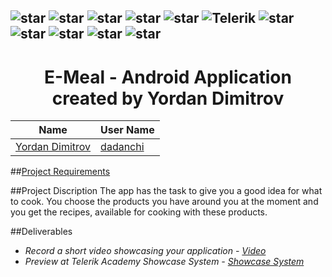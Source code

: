 ## ![star](https://github.com/martinboykov/Telerik_Academy/blob/master/images/star23.jpg)  ![star](https://github.com/martinboykov/Telerik_Academy/blob/master/images/star23.jpg)  ![star](https://github.com/martinboykov/Telerik_Academy/blob/master/images/star23.jpg)  ![star](https://github.com/martinboykov/Telerik_Academy/blob/master/images/star23.jpg)  ![star](https://github.com/martinboykov/Telerik_Academy/blob/master/images/star23.jpg)   ![Telerik](https://github.com/martinboykov/Telerik_Academy/blob/master/images/telerik-academy-logo.jpg)   ![star](https://github.com/martinboykov/Telerik_Academy/blob/master/images/star23.jpg)  ![star](https://github.com/martinboykov/Telerik_Academy/blob/master/images/star23.jpg)  ![star](https://github.com/martinboykov/Telerik_Academy/blob/master/images/star23.jpg)  ![star](https://github.com/martinboykov/Telerik_Academy/blob/master/images/star23.jpg)  ![star](https://github.com/martinboykov/Telerik_Academy/blob/master/images/star23.jpg)

<h1 align="center">E-Meal - Android Application created by Yordan Dimitrov</h1>

| Name                                     | User Name                                                          |
| ------------------------------------------- | ------------------------------------------------------------------ |
| [Yordan Dimitrov](https://github.com/dadanchi) | [dadanchi](http://telerikacademy.com/Users/dadanchihttp://telerikacademy.com/Users/dadanchi)                                             | 


##<a href="https://github.com/TelerikAcademy/Angular/blob/master/Course%20project/README.md">Project Requirements</a>  

##Project Discription
The app has the task to give you a good idea for what to cook. You choose the products you have around you at the moment and you get the recipes, available for cooking with these products.



##Deliverables
 - *Record a short video showcasing your application - <a href="https://www.youtube.com/watch?v=UZtlkWOr7go">Video</a>*
 - *Preview at Telerik Academy Showcase System - <a href="http://best.telerikacademy.com/projects/762/E-Meal">Showcase System</a>*
